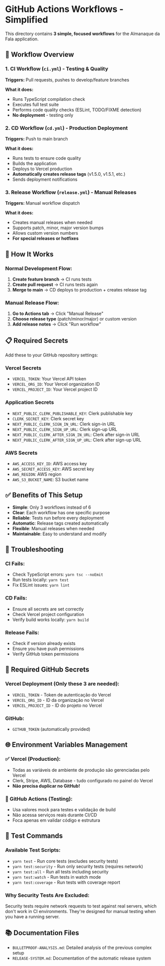 # GitHub Actions Workflows - Simplified

This directory contains **3 simple, focused workflows** for the Almanaque da Fala application.

## 🎯 **Workflow Overview**

### 1. **CI Workflow** (`ci.yml`) - Testing & Quality
**Triggers:** Pull requests, pushes to develop/feature branches

**What it does:**
- Runs TypeScript compilation check
- Executes full test suite
- Performs code quality checks (ESLint, TODO/FIXME detection)
- **No deployment** - testing only

### 2. **CD Workflow** (`cd.yml`) - Production Deployment
**Triggers:** Push to main branch

**What it does:**
- Runs tests to ensure code quality
- Builds the application
- Deploys to Vercel production
- **Automatically creates release tags** (v1.5.0, v1.5.1, etc.)
- Sends deployment notifications

### 3. **Release Workflow** (`release.yml`) - Manual Releases
**Triggers:** Manual workflow dispatch

**What it does:**
- Creates manual releases when needed
- Supports patch, minor, major version bumps
- Allows custom version numbers
- **For special releases or hotfixes**

## 🚀 **How It Works**

### **Normal Development Flow:**
1. **Create feature branch** → CI runs tests
2. **Create pull request** → CI runs tests again
3. **Merge to main** → CD deploys to production + creates release tag

### **Manual Release Flow:**
1. **Go to Actions tab** → Click "Manual Release"
2. **Choose release type** (patch/minor/major) or custom version
3. **Add release notes** → Click "Run workflow"

## 📋 **Required Secrets**

Add these to your GitHub repository settings:

### **Vercel Secrets**
- `VERCEL_TOKEN`: Your Vercel API token
- `VERCEL_ORG_ID`: Your Vercel organization ID  
- `VERCEL_PROJECT_ID`: Your Vercel project ID

### **Application Secrets**
- `NEXT_PUBLIC_CLERK_PUBLISHABLE_KEY`: Clerk publishable key
- `CLERK_SECRET_KEY`: Clerk secret key
- `NEXT_PUBLIC_CLERK_SIGN_IN_URL`: Clerk sign-in URL
- `NEXT_PUBLIC_CLERK_SIGN_UP_URL`: Clerk sign-up URL
- `NEXT_PUBLIC_CLERK_AFTER_SIGN_IN_URL`: Clerk after sign-in URL
- `NEXT_PUBLIC_CLERK_AFTER_SIGN_UP_URL`: Clerk after sign-up URL

### **AWS Secrets**
- `AWS_ACCESS_KEY_ID`: AWS access key
- `AWS_SECRET_ACCESS_KEY`: AWS secret key
- `AWS_REGION`: AWS region
- `AWS_S3_BUCKET_NAME`: S3 bucket name

## ✅ **Benefits of This Setup**

- **Simple**: Only 3 workflows instead of 6
- **Clear**: Each workflow has one specific purpose
- **Reliable**: Tests run before every deployment
- **Automatic**: Release tags created automatically
- **Flexible**: Manual releases when needed
- **Maintainable**: Easy to understand and modify

## 🔧 **Troubleshooting**

### **CI Fails:**
- Check TypeScript errors: `yarn tsc --noEmit`
- Run tests locally: `yarn test`
- Fix ESLint issues: `yarn lint`

### **CD Fails:**
- Ensure all secrets are set correctly
- Check Vercel project configuration
- Verify build works locally: `yarn build`

### **Release Fails:**
- Check if version already exists
- Ensure you have push permissions
- Verify GitHub token permissions

## 🔐 **Required GitHub Secrets**

### **Vercel Deployment (Only these 3 are needed):**
- `VERCEL_TOKEN` - Token de autenticação do Vercel
- `VERCEL_ORG_ID` - ID da organização no Vercel
- `VERCEL_PROJECT_ID` - ID do projeto no Vercel

### **GitHub:**
- `GITHUB_TOKEN` (automatically provided)

## 🌐 **Environment Variables Management**

### **✅ Vercel (Production):**
- Todas as variáveis de ambiente de produção são gerenciadas pelo Vercel
- Clerk, Stripe, AWS, Database - tudo configurado no painel do Vercel
- **Não precisa duplicar no GitHub!**

### **🧪 GitHub Actions (Testing):**
- Usa valores mock para testes e validação de build
- Não acessa serviços reais durante CI/CD
- Foca apenas em validar código e estrutura

## 🧪 **Test Commands**

### **Available Test Scripts:**
- `yarn test` - Run core tests (excludes security tests)
- `yarn test:security` - Run only security tests (requires network)
- `yarn test:all` - Run all tests including security
- `yarn test:watch` - Run tests in watch mode
- `yarn test:coverage` - Run tests with coverage report

### **Why Security Tests Are Excluded:**
Security tests require network requests to test against real servers, which don't work in CI environments. They're designed for manual testing when you have a running server.

## 📚 **Documentation Files**

- `BULLETPROOF-ANALYSIS.md`: Detailed analysis of the previous complex setup
- `RELEASE-SYSTEM.md`: Documentation of the automatic release system